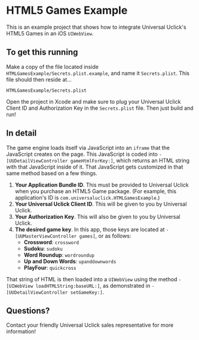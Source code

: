 # HTML5 Games Example

This is an example project that shows how to integrate Universal Uclick's HTML5 Games in an iOS `UIWebView`.

## To get this running

Make a copy of the file located inside `HTMLGamesExample/Secrets.plist.example`, and name it `Secrets.plist`. This file should then reside at...

    HTMLGamesExample/Secrets.plist

Open the project in Xcode and make sure to plug your Universal Uclick Client ID and Authorization Key in the `Secrets.plist` file. Then just build and run!

## In detail

The game engine loads itself via JavaScript into an `iframe` that the JavaScript creates on the page. This JavaScript is coded into `-[UUDetailViewController gameHtmlForKey:]`, which returns an HTML string with that JavaScript inside of it. That JavaScript gets customized in that same method based on a few things.

1. **Your Application Bundle ID**. This must be provided to Universal Uclick when you purchase an HTML5 Game package. (For example, this application's ID is `com.universaluclick.HTMLGamesExample`.)
2. **Your Universal Uclick Client ID**. This will be given to you by Universal Uclick.
3. **Your Authorization Key**. This will also be given to you by Universal Uclick.
4. **The desired game key**. In this app, those keys are located at `-[UUMasterViewController games]`, or as follows:
    - **Crossword**: `crossword`
    - **Sudoku**: `sudoku`
    - **Word Roundup**: `wordroundup`
    - **Up and Down Words**: `upanddownwords`
    - **PlayFour**: `quickcross`

That string of HTML is then loaded into a `UIWebView` using the method `-[UIWebView loadHTMLString:baseURL:]`, as demonstrated in `-[UUDetailViewController setGameKey:]`.

## Questions?

Contact your friendly Universal Uclick sales representative for more information!
